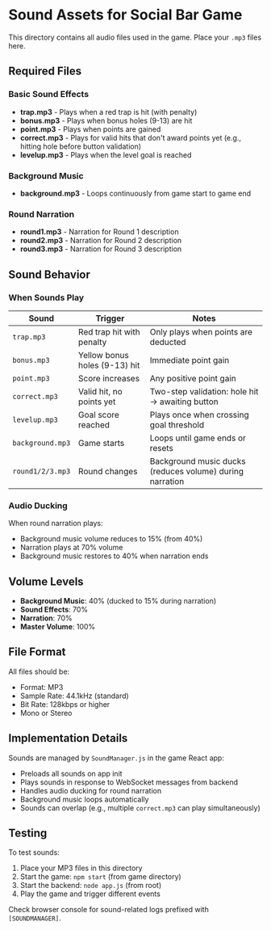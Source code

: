 # Sound Assets for Social Bar Game

This directory contains all audio files used in the game. Place your `.mp3` files here.

## Required Files

### Basic Sound Effects
- **trap.mp3** - Plays when a red trap is hit (with penalty)
- **bonus.mp3** - Plays when bonus holes (9-13) are hit
- **point.mp3** - Plays when points are gained
- **correct.mp3** - Plays for valid hits that don't award points yet (e.g., hitting hole before button validation)
- **levelup.mp3** - Plays when the level goal is reached

### Background Music
- **background.mp3** - Loops continuously from game start to game end

### Round Narration
- **round1.mp3** - Narration for Round 1 description
- **round2.mp3** - Narration for Round 2 description
- **round3.mp3** - Narration for Round 3 description

## Sound Behavior

### When Sounds Play

| Sound | Trigger | Notes |
|-------|---------|-------|
| `trap.mp3` | Red trap hit with penalty | Only plays when points are deducted |
| `bonus.mp3` | Yellow bonus holes (9-13) hit | Immediate point gain |
| `point.mp3` | Score increases | Any positive point gain |
| `correct.mp3` | Valid hit, no points yet | Two-step validation: hole hit → awaiting button |
| `levelup.mp3` | Goal score reached | Plays once when crossing goal threshold |
| `background.mp3` | Game starts | Loops until game ends or resets |
| `round1/2/3.mp3` | Round changes | Background music ducks (reduces volume) during narration |

### Audio Ducking

When round narration plays:
- Background music volume reduces to 15% (from 40%)
- Narration plays at 70% volume
- Background music restores to 40% when narration ends

## Volume Levels

- **Background Music**: 40% (ducked to 15% during narration)
- **Sound Effects**: 70%
- **Narration**: 70%
- **Master Volume**: 100%

## File Format

All files should be:
- Format: MP3
- Sample Rate: 44.1kHz (standard)
- Bit Rate: 128kbps or higher
- Mono or Stereo

## Implementation Details

Sounds are managed by `SoundManager.js` in the game React app:
- Preloads all sounds on app init
- Plays sounds in response to WebSocket messages from backend
- Handles audio ducking for round narration
- Background music loops automatically
- Sounds can overlap (e.g., multiple `correct.mp3` can play simultaneously)

## Testing

To test sounds:
1. Place your MP3 files in this directory
2. Start the game: `npm start` (from game directory)
3. Start the backend: `node app.js` (from root)
4. Play the game and trigger different events

Check browser console for sound-related logs prefixed with `[SOUNDMANAGER]`.
